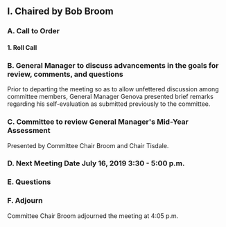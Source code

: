 ## I. Chaired by Bob Broom

### A. Call to Order

#### 1. Roll Call

### B. General Manager to discuss advancements in the goals for review, comments, and questions

Prior to departing the meeting so as to allow unfettered discussion among committee members, General Manager Genova presented brief remarks regarding his self-evaluation as submitted previously to the committee.

### C. Committee to review General Manager's Mid-Year Assessment

Presented by Committee Chair Broom and Chair Tisdale.

### D. Next Meeting Date July 16, 2019  3:30 - 5:00 p.m.

### E. Questions

### F. Adjourn

Committee Chair Broom adjourned the meeting at 4:05 p.m.